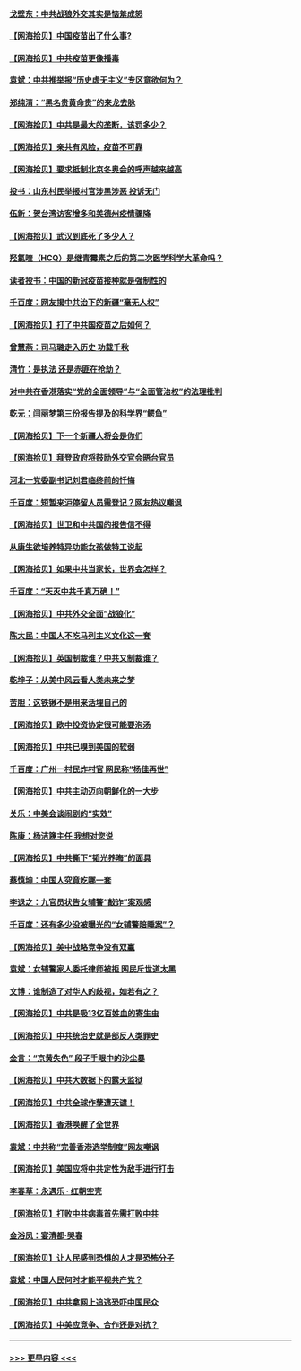 #### [戈壁东：中共战狼外交其实是恼羞成怒](../pages/nsc993/n12880392.md?t=04150551) 
#### [【网海拾贝】中国疫苗出了什么事?](../pages/nsc993/n12879124.md?t=04150551) 
#### [【网海拾贝】中共疫苗更像播毒](../pages/nsc993/n12876631.md?t=04150551) 
#### [袁斌：中共推举报“历史虚无主义”专区意欲何为？](../pages/nsc993/n12876530.md?t=04150551) 
#### [郑纯清：“黑名贵黄命贵”的来龙去脉](../pages/nsc993/n12875589.md?t=04150551) 
#### [【网海拾贝】中共是最大的垄断，该罚多少？](../pages/nsc993/n12874006.md?t=04150551) 
#### [【网海拾贝】亲共有风险，疫苗不可靠](../pages/nsc993/n12872224.md?t=04150551) 
#### [【网海拾贝】要求抵制北京冬奥会的呼声越来越高](../pages/nsc993/n12868962.md?t=04150551) 
#### [投书：山东村民举报村官涉黑涉恶 投诉无门](../pages/nsc993/n12869726.md?t=04150551) 
#### [伍新：贺台湾访客增多和美德州疫情骤降](../pages/nsc993/n12865651.md?t=04150551) 
#### [【网海拾贝】武汉到底死了多少人？](../pages/nsc993/n12863707.md?t=04150551) 
#### [羟氯喹（HCQ）是继青霉素之后的第二次医学科学大革命吗？](../pages/nsc993/n12638564.md?t=04150551) 
#### [读者投书：中国的新冠疫苗接种就是强制性的](../pages/nsc993/n12859932.md?t=04150551) 
#### [千百度：网友揭中共治下的新疆“毫无人权”](../pages/nsc993/n12858385.md?t=04150551) 
#### [【网海拾贝】打了中共国疫苗之后如何？](../pages/nsc993/n12857866.md?t=04150551) 
#### [曾慧燕：司马璐走入历史 功载千秋](../pages/nsc993/n12856996.md?t=04150551) 
#### [清竹：是执法 还是赤匪在抢劫？](../pages/nsc993/n12856952.md?t=04150551) 
#### [对中共在香港落实“党的全面领导”与“全面管治权”的法理批判](../pages/nsc993/n12856929.md?t=04150551) 
#### [乾元：闫丽梦第三份报告提及的科学界“鳄鱼”](../pages/nsc993/n12855985.md?t=04150551) 
#### [【网海拾贝】下一个新疆人将会是你们](../pages/nsc993/n12855864.md?t=04150551) 
#### [【网海拾贝】拜登政府将鼓励外交官会晤台官员](../pages/nsc993/n12853615.md?t=04150551) 
#### [河北一党委副书记刘君临终前的忏悔](../pages/nsc993/n12849420.md?t=04150551) 
#### [千百度：短暂来沪停留人员需登记？网友热议嘲讽](../pages/nsc993/n12853497.md?t=04150551) 
#### [【网海拾贝】世卫和中共国的报告信不得](../pages/nsc993/n12850902.md?t=04150551) 
#### [从康生欲培养特异功能女孩做特工说起](../pages/nsc993/n12849289.md?t=04150551) 
#### [【网海拾贝】如果中共当家长，世界会怎样？](../pages/nsc993/n12848436.md?t=04150551) 
#### [千百度：“天灭中共千真万确！”](../pages/nsc993/n12845659.md?t=04150551) 
#### [【网海拾贝】中共外交全面“战狼化”](../pages/nsc993/n12845607.md?t=04150551) 
#### [陈大民：中国人不吃马列主义文化这一套](../pages/nsc993/n12842496.md?t=04150551) 
#### [【网海拾贝】英国制裁谁？中共又制裁谁？](../pages/nsc993/n12840909.md?t=04150551) 
#### [乾坤子：从美中风云看人类未来之梦](../pages/nsc993/n12840590.md?t=04150551) 
#### [苦胆：这铁锹不是用来活埋自己的](../pages/nsc993/n12839512.md?t=04150551) 
#### [【网海拾贝】欧中投资协定很可能要泡汤](../pages/nsc993/n12835122.md?t=04150551) 
#### [【网海拾贝】中共已嗅到美国的软弱](../pages/nsc993/n12832411.md?t=04150551) 
#### [千百度：广州一村民炸村官 网民称“杨佳再世”](../pages/nsc993/n12832380.md?t=04150551) 
#### [【网海拾贝】中共主动迈向朝鲜化的一大步](../pages/nsc993/n12829887.md?t=04150551) 
#### [关乐：中美会谈闹剧的“实效”](../pages/nsc993/n12826698.md?t=04150551) 
#### [陈康：杨洁篪主任  我想对您说](../pages/nsc993/n12826609.md?t=04150551) 
#### [【网海拾贝】中共撕下“韬光养晦”的面具](../pages/nsc993/n12826459.md?t=04150551) 
#### [蔡慎坤：中国人究竟吃哪一套](../pages/nsc993/n12826010.md?t=04150551) 
#### [李退之：九官员状告女辅警“敲诈”案观感](../pages/nsc993/n12823984.md?t=04150551) 
#### [千百度：还有多少没被曝光的“女辅警陪睡案”？](../pages/nsc993/n12822136.md?t=04150551) 
#### [【网海拾贝】美中战略竞争没有双赢](../pages/nsc993/n12822105.md?t=04150551) 
#### [袁斌：女辅警家人委托律师被拒 网民斥世道太黑](../pages/nsc993/n12822004.md?t=04150551) 
#### [文博：谁制造了对华人的歧视，如若有之？](../pages/nsc993/n12821635.md?t=04150551) 
#### [【网海拾贝】中共是吸13亿百姓血的寄生虫](../pages/nsc993/n12819191.md?t=04150551) 
#### [【网海拾贝】中共统治史就是部反人类罪史](../pages/nsc993/n12816738.md?t=04150551) 
#### [金言：“京黄失色” 段子手眼中的沙尘暴](../pages/nsc993/n12815700.md?t=04150551) 
#### [【网海拾贝】中共大数据下的露天监狱](../pages/nsc993/n12811075.md?t=04150551) 
#### [【网海拾贝】中共全球作孽遭天谴！](../pages/nsc993/n12810258.md?t=04150551) 
#### [【网海拾贝】香港唤醒了全世界](../pages/nsc993/n12809100.md?t=04150551) 
#### [袁斌：中共称“完善香港选举制度”网友嘲讽](../pages/nsc993/n12808994.md?t=04150551) 
#### [【网海拾贝】美国应将中共定性为敌手进行打击](../pages/nsc993/n12806870.md?t=04150551) 
#### [李春草：永遇乐 · 红朝空壳](../pages/nsc993/n12805365.md?t=04150551) 
#### [【网海拾贝】打败中共病毒首先需打败中共](../pages/nsc993/n12803930.md?t=04150551) 
#### [金浴凤：宴清都‧哭春](../pages/nsc993/n12801601.md?t=04150551) 
#### [【网海拾贝】让人民感到恐惧的人才是恐怖分子](../pages/nsc993/n12799347.md?t=04150551) 
#### [袁斌：中国人民何时才能平视共产党？](../pages/nsc993/n12799306.md?t=04150551) 
#### [【网海拾贝】中共拿网上追逃恐吓中国民众](../pages/nsc993/n12796905.md?t=04150551) 
#### [【网海拾贝】中美应竞争、合作还是对抗？](../pages/nsc993/n12794675.md?t=04150551) 

----
#### [ >>> 更早内容 <<< ](../indexes/nsc993-earlier.md)

